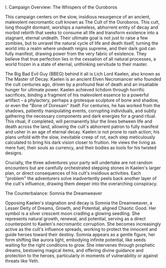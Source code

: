 I. Campaign Overview: The Whispers of the Ouroboros

This campaign centers on the slow, insidious resurgence of an ancient, malevolent necromantic cult known as The Cult of the Ouroboros. This cult, long thought dormant, worships a nameless, abhorrent entity of decay and morbid rebirth that seeks to consume all life and transform existence into a stagnant, eternal undeath. Their ultimate goal is not just to raise a few zombies, but to unravel the natural cycle of life and death itself, turning the world into a realm where undeath reigns supreme, and their dark god can fully manifest, drawing power from the very fabric of existence. They believe that true perfection lies in the cessation of all natural processes, a world frozen in a state of eternal, unthinking servitude to their master.

The Big Bad Evil Guy (BBEG) behind it all is Lich Lord Kaelen, also known as The Master of Decay. Kaelen is an ancient Elven Necromancer who founded the cult centuries ago, driven by a profound fear of death and an insatiable hunger for ultimate power. Kaelen achieved lichdom through horrific sacrifices, binding a fragment of his malevolent essence to a powerful artifact – a phylactery, perhaps a grotesque sculpture of bone and shadow, or even the "Bone of Doresain" itself. For centuries, he has worked from the shadows, patiently manipulating events, corrupting individuals, and subtly gathering the necessary components and dark energies for a grand ritual. This ritual, if completed, will permanently blur the lines between life and death across the land, allowing the cult's abhorrent patron to fully manifest and usher in an age of eternal decay. Kaelen is not prone to rash action; his plans unfold with the slow, inevitable creep of rot, each step meticulously calculated to bring his dark vision closer to fruition. He views the living as mere fuel, their souls as currency, and their bodies as tools for his twisted designs.

Crucially, the three adventures your party will undertake are not random encounters but are carefully orchestrated stepping stones in Kaelen's larger plan, or direct consequences of his cult's insidious activities. Each "problem" the adventurers solve inadvertently peels back another layer of the cult's influence, drawing them deeper into the overarching conspiracy.

The Counterbalance: Somnia the Dreamweaver

Opposing Kaelen's stagnation and decay is Somnia the Dreamweaver, a Lesser Deity of Dreams, Growth, and Potential, aligned Chaotic Good. Her symbol is a silver crescent moon cradling a glowing seedling. She represents natural growth, renewal, and potential, serving as a direct counterpoint to Kaelen's necromantic corruption. She becomes increasingly active as the cult's influence spreads, working to protect the innocent and guide heroes toward their destiny. Somnia appears as a gentle figure, her form shifting like aurora light, embodying infinite potential, like seeds waiting for the right conditions to grow. She intervenes through prophetic dreams, bestowing magical items, and offering divine guidance and protection to the heroes, particularly in moments of vulnerability or against threats like Yeth.
